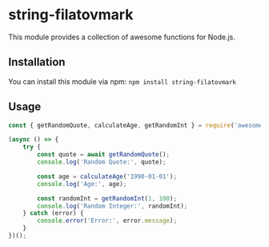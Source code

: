 # string-filatovmark

This module provides a collection of awesome functions for Node.js.

## Installation

You can install this module via npm: `npm install string-filatovmark`


## Usage

```javascript
const { getRandomQuote, calculateAge, getRandomInt } = require('awesome-module');

(async () => {
    try {
        const quote = await getRandomQuote();
        console.log('Random Quote:', quote);

        const age = calculateAge('1990-01-01');
        console.log('Age:', age);

        const randomInt = getRandomInt(1, 100);
        console.log('Random Integer:', randomInt);
    } catch (error) {
        console.error('Error:', error.message);
    }
})();
```

